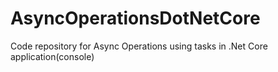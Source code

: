 # AsyncOperationsDotNetCore
Code repository for Async Operations using tasks in .Net Core application(console)
